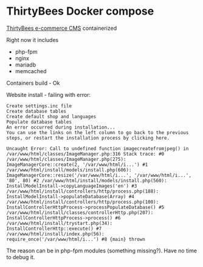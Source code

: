 # ThirtyBees Docker compose

[ThirtyBees e-commerce CMS](https://github.com/thirtybees/thirtybees) containerized

Right now it includes
 - php-fpm
 - nginx
 - mariadb
 - memcached

Containers build - Ok

Website install - failing with error:

```
Create settings.inc file
Create database tables
Create default shop and languages
Populate database tables
An error occurred during installation...
You can use the links on the left column to go back to the previous steps, or restart the installation process by clicking here.

Uncaught Error: Call to undefined function imagecreatefromjpeg() in /var/www/html/classes/ImageManager.php:316 Stack trace: #0 /var/www/html/classes/ImageManager.php(275): ImageManagerCore::create(2, '/var/www/html/i...') #1 /var/www/html/install/models/install.php(606): ImageManagerCore::resize('/var/www/html/i...', '/var/www/html/i...', '80', 80) #2 /var/www/html/install/models/install.php(560): InstallModelInstall->copyLanguageImages('en') #3 /var/www/html/install/controllers/http/process.php(188): InstallModelInstall->populateDatabase(Array) #4 /var/www/html/install/controllers/http/process.php(100): InstallControllerHttpProcess->processPopulateDatabase() #5 /var/www/html/install/classes/controllerHttp.php(207): InstallControllerHttpProcess->process() #6 /var/www/html/install/trystart.php(34): InstallControllerHttp::execute() #7 /var/www/html/install/index.php(56): require_once('/var/www/html/i...') #8 {main} thrown
```

The reason can be in php-fpm modules (something missing?). Have no time to debug it.